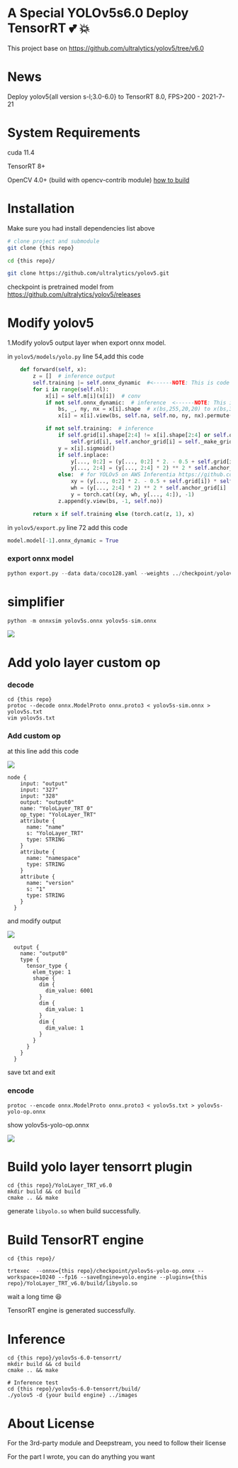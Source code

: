 <!--

 * @Description: YOLOv5 TensorRT
 * @Author: nanmi
 * @Date: 2021-11-22 16:55:35
 * @LastEditTime: 2021-11-22 16:55:35
 * @LastEditors: nanmi
 * @GitHub:github.com/nanmi
   -->

# A Special YOLOv5s6.0 Deploy TensorRT :two_hearts: :collision:

This project base on https://github.com/ultralytics/yolov5/tree/v6.0


# News

Deploy yolov5{all version s-l;3.0-6.0} to TensorRT 8.0, FPS>200 - 2021-7-21

# System Requirements

cuda 11.4

TensorRT 8+

OpenCV 4.0+ (build with opencv-contrib module) [how to build](https://gist.github.com/nanmi/c5cc1753ed98d7e3482031fc379a3f3d#%E6%BA%90%E7%A0%81%E7%BC%96%E8%AF%91gpu%E7%89%88opencv)

# Installation

Make sure you had install dependencies list above

```bash
# clone project and submodule
git clone {this repo}

cd {this repo}/

git clone https://github.com/ultralytics/yolov5.git
```

checkpoint is pretrained model from https://github.com/ultralytics/yolov5/releases

# Modify yolov5

1.Modify yolov5 output layer when export onnx model.

in `yolov5/models/yolo.py` line 54,add this code

```python
    def forward(self, x):
        z = []  # inference output
        self.training |= self.onnx_dynamic  #<------NOTE: This is code that I add.
        for i in range(self.nl):
            x[i] = self.m[i](x[i])  # conv
            if not self.onnx_dynamic:  # inference  <------NOTE: This is code that I add.
                bs, _, ny, nx = x[i].shape  # x(bs,255,20,20) to x(bs,3,20,20,85)
                x[i] = x[i].view(bs, self.na, self.no, ny, nx).permute(0, 1, 3, 4, 2).contiguous()

            if not self.training:  # inference
                if self.grid[i].shape[2:4] != x[i].shape[2:4] or self.onnx_dynamic:
                    self.grid[i], self.anchor_grid[i] = self._make_grid(nx, ny, i)
                y = x[i].sigmoid()
                if self.inplace:
                    y[..., 0:2] = (y[..., 0:2] * 2. - 0.5 + self.grid[i]) * self.stride[i]  # xy
                    y[..., 2:4] = (y[..., 2:4] * 2) ** 2 * self.anchor_grid[i]  # wh
                else:  # for YOLOv5 on AWS Inferentia https://github.com/ultralytics/yolov5/pull/2953
                    xy = (y[..., 0:2] * 2. - 0.5 + self.grid[i]) * self.stride[i]  # xy
                    wh = (y[..., 2:4] * 2) ** 2 * self.anchor_grid[i]  # wh
                    y = torch.cat((xy, wh, y[..., 4:]), -1)
                z.append(y.view(bs, -1, self.no))

        return x if self.training else (torch.cat(z, 1), x)
```

in `yolov5/export.py` line 72 add this code 

```python
model.model[-1].onnx_dynamic = True
```



### export onnx model

```python
python export.py --data data/coco128.yaml --weights ../checkpoint/yolov5s.pt
```

# simplifier

```python
python -m onnxsim yolov5s.onnx yolov5s-sim.onnx
```

![](asset/yolov5s-6.0-simplifier.png)

# Add yolo layer custom op

### decode

```shell
cd {this repo}
protoc --decode onnx.ModelProto onnx.proto3 < yolov5s-sim.onnx > yolov5s.txt
vim yolov5s.txt
```

### Add custom op

at this line add this code

![](asset/protobuf-onnx.png)

```shell
node {
    input: "output"
    input: "327"
    input: "328"
    output: "output0"
    name: "YoloLayer_TRT_0"
    op_type: "YoloLayer_TRT"
    attribute {
      name: "name"
      s: "YoloLayer_TRT"
      type: STRING
    }
    attribute {
      name: "namespace"
      type: STRING
    }
    attribute {
      name: "version"
      s: "1"
      type: STRING
    }
  }
```

and modify output

![](asset/protobuf-onnx1.png)

```shell
  output {
    name: "output0"
    type {
      tensor_type {
        elem_type: 1
        shape {
          dim {
            dim_value: 6001
          }
          dim {
            dim_value: 1
          }
          dim {
            dim_value: 1
          }
        }
      }
    }
  }

```

save txt and exit

### encode

```shell
protoc --encode onnx.ModelProto onnx.proto3 < yolov5s.txt > yolov5s-yolo-op.onnx
```

show yolov5s-yolo-op.onnx

![](asset/yolo-layer.png)

# Build yolo layer tensorrt plugin

```shell
cd {this repo}/YoloLayer_TRT_v6.0
mkdir build && cd build
cmake .. && make

```

generate `libyolo.so` when build successfully.

# Build TensorRT engine

```shell
cd {this repo}/

trtexec  --onnx={this repo}/checkpoint/yolov5s-yolo-op.onnx --workspace=10240 --fp16 --saveEngine=yolo.engine --plugins={this repo}/YoloLayer_TRT_v6.0/build/libyolo.so
```

wait a long time :satisfied:

TensorRT engine is generated successfully.



# Inference

```shell
cd {this repo}/yolov5s-6.0-tensorrt/
mkdir build && cd build
cmake .. && make 

# Inference test
cd {this repo}/yolov5s-6.0-tensorrt/build/
./yolov5 -d {your build engine} ../images
```



# About License

For the 3rd-party module and Deepstream, you need to follow their license

For the part I wrote, you can do anything you want

